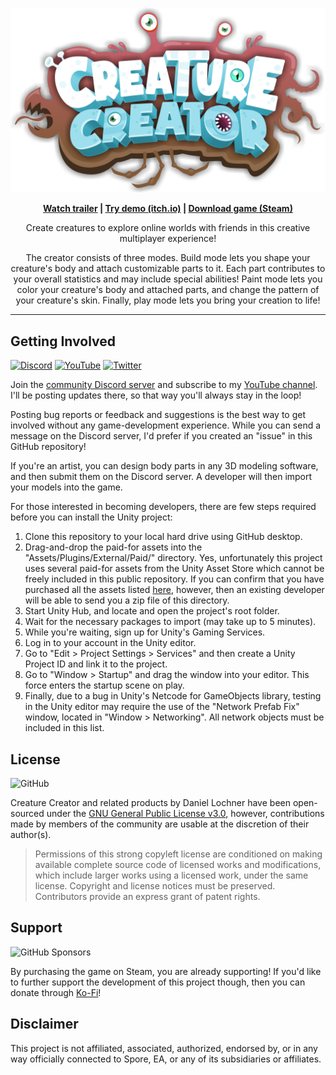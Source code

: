 ![Creature Creator Logo](./Logo.png)

<p align="center"><b><a href="https://www.youtube.com/watch?v=FgXHPeQhEXo">Watch trailer</a> | <a href="https://bit.ly/creature-creator-demo">Try demo (itch.io)</a> | <a href="https://store.steampowered.com/app/1990050/Creature_Creator">Download game (Steam)</a></b></p>

<p align="center">Create creatures to explore online worlds with friends in this creative multiplayer experience!</p>

<p align="center">The creator consists of three modes. Build mode lets you shape your creature's body and attach customizable parts to it. Each part contributes to your overall statistics and may include special abilities! Paint mode lets you color your creature's body and attached parts, and change the pattern of your creature's skin. Finally, play mode lets you bring your creation to life!</p>

---


## Getting Involved

[![Discord](https://img.shields.io/discord/648800197702320137?logo=discord&style=flat)](https://discord.com/invite/CpugBB4r7W)
[![YouTube](https://img.shields.io/youtube/channel/subscribers/UCGLR3v7NaV1t92dnzWZNSKA?logo=youtube&style=flat)](https://www.youtube.com/channel/UCGLR3v7NaV1t92dnzWZNSKA?sub_confirmation=1)
[![Twitter](https://img.shields.io/twitter/follow/daniellochner?logo=twitter&style=flat)](https://twitter.com/daniellochner)

Join the [community Discord server](https://discord.com/invite/CpugBB4r7W) and subscribe to my [YouTube channel](https://www.youtube.com/channel/UCGLR3v7NaV1t92dnzWZNSKA?sub_confirmation=1). I'll be posting updates there, so that way you'll always stay in the loop!

Posting bug reports or feedback and suggestions is the best way to get involved without any game-development experience. While you can send a message on the Discord server, I'd prefer if you created an "issue" in this GitHub repository!

If you're an artist, you can design body parts in any 3D modeling software, and then submit them on the Discord server. A developer will then import your models into the game.

For those interested in becoming developers, there are few steps required before you can install the Unity project:

  1. Clone this repository to your local hard drive using GitHub desktop.
  2. Drag-and-drop the paid-for assets into the "Assets/Plugins/External/Paid/" directory. Yes, unfortunately this project uses several paid-for assets from the Unity Asset Store which cannot be freely included in this public repository. If you can confirm that you have purchased all the assets listed [here](https://assetstore.unity.com/lists/list-280315), however, then an existing developer will be able to send you a zip file of this directory.
  3. Start Unity Hub, and locate and open the project's root folder.
  4. Wait for the necessary packages to import (may take up to 5 minutes).
  5. While you're waiting, sign up for Unity's Gaming Services.
  6. Log in to your account in the Unity editor.
  7. Go to "Edit > Project Settings > Services" and then create a Unity Project ID and link it to the project.
  8. Go to "Window > Startup" and drag the window into your editor. This force enters the startup scene on play.
  9. Finally, due to a bug in Unity's Netcode for GameObjects library, testing in the Unity editor may require the use of the "Network Prefab Fix" window, located in "Window > Networking". All network objects must be included in this list.



## License
![GitHub](https://img.shields.io/github/license/daniellochner/creature-creator-demo?logo=github&style=flat)

Creature Creator and related products by Daniel Lochner have been open-sourced under the [GNU General Public License v3.0](./LICENSE.md), however, contributions made by members of the community are usable at the discretion of their author(s).

> Permissions of this strong copyleft license are conditioned on making available complete source code of licensed works and modifications, which include larger works using a licensed work, under the same license. Copyright and license notices must be preserved. Contributors provide an express grant of patent rights.



## Support
![GitHub Sponsors](https://img.shields.io/github/sponsors/daniellochner?logo=github&style=flat)

By purchasing the game on Steam, you are already supporting! If you'd like to further support the development of this project though, then you can donate through [Ko-Fi](https://ko-fi.com/daniellochner)!



## Disclaimer
This project is not affiliated, associated, authorized, endorsed by, or in any way officially connected to Spore, EA, or any of its subsidiaries or affiliates.
